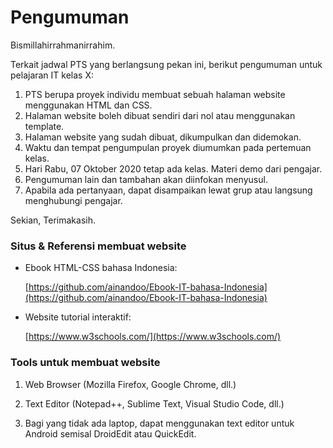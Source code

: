 # Pengumuman

Bismillahirrahmanirrahim.

Terkait jadwal PTS yang berlangsung pekan ini, berikut pengumuman untuk pelajaran IT kelas X:

1. PTS berupa proyek individu membuat sebuah halaman website menggunakan HTML dan CSS.
2. Halaman website boleh dibuat sendiri dari nol atau menggunakan template.
3. Halaman website yang sudah dibuat, dikumpulkan dan didemokan.
4. Waktu dan tempat pengumpulan proyek diumumkan pada pertemuan kelas.
5. Hari Rabu, 07 Oktober 2020 tetap ada kelas. Materi demo dari pengajar.
6. Pengumuman lain dan tambahan akan diinfokan menyusul.
7. Apabila ada pertanyaan, dapat disampaikan lewat grup atau langsung menghubungi pengajar.

Sekian,
Terimakasih.

### Situs & Referensi membuat website

- Ebook HTML-CSS bahasa Indonesia:

  [https://github.com/ainandoo/Ebook-IT-bahasa-Indonesia](https://github.com/ainandoo/Ebook-IT-bahasa-Indonesia)

- Website tutorial interaktif:

  [https://www.w3schools.com/](https://www.w3schools.com/)

### Tools untuk membuat website

1. Web Browser (Mozilla Firefox, Google Chrome, dll.)

2. Text Editor (Notepad++, Sublime Text, Visual Studio Code, dll.)

3. Bagi yang tidak ada laptop, dapat menggunakan text editor untuk Android semisal DroidEdit atau QuickEdit.
